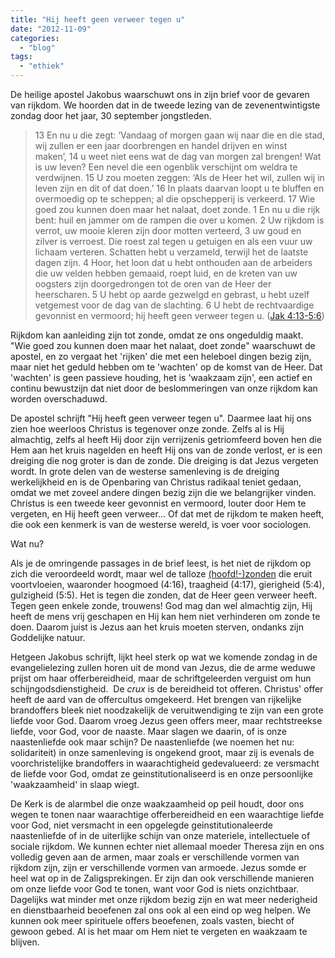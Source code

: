 ```yaml
---
title: "Hij heeft geen verweer tegen u"
date: "2012-11-09"
categories: 
  - "blog"
tags: 
  - "ethiek"
---
```


De heilige apostel Jakobus waarschuwt ons in zijn brief voor de gevaren van rijkdom. We hoorden dat in de tweede lezing van de zevenentwintigste zondag door het jaar, 30 september jongstleden.

> 13 En nu u die zegt: ‘Vandaag of morgen gaan wij naar die en die stad, wij zullen er een jaar doorbrengen en handel drijven en winst maken’, 14 u weet niet eens wat de dag van morgen zal brengen! Wat is uw leven? Een nevel die een ogenblik verschijnt om weldra te verdwijnen. 15 U zou moeten zeggen: ‘Als de Heer het wil, zullen wij in leven zijn en dit of dat doen.’ 16 In plaats daarvan loopt u te bluffen en overmoedig op te scheppen; al die opschepperij is verkeerd. 17 Wie goed zou kunnen doen maar het nalaat, doet zonde. 1 En nu u die rijk bent: huil en jammer om de rampen die over u komen. 2 Uw rijkdom is verrot, uw mooie kleren zijn door motten verteerd, 3 uw goud en zilver is verroest. Die roest zal tegen u getuigen en als een vuur uw lichaam verteren. Schatten hebt u verzameld, terwijl het de laatste dagen zijn. 4 Hoor, het loon dat u hebt onthouden aan de arbeiders die uw velden hebben gemaaid, roept luid, en de kreten van uw oogsters zijn doorgedrongen tot de oren van de Heer der heerscharen. 5 U hebt op aarde gezwelgd en gebrast, u hebt uzelf vetgemest voor de dag van de slachting. 6 U hebt de rechtvaardige gevonnist en vermoord; hij heeft geen verweer tegen u. ([Jak 4:13-5:6](https://storage.googleapis.com/geloven-leren/books/canisius.html#Jak-4))

Rijkdom kan aanleiding zijn tot zonde, omdat ze ons ongeduldig maakt. "Wie goed zou kunnen doen maar het nalaat, doet zonde" waarschuwt de apostel, en zo vergaat het 'rijken' die met een heleboel dingen bezig zijn, maar niet het geduld hebben om te 'wachten' op de komst van de Heer. Dat 'wachten' is geen passieve houding, het is 'waakzaam zijn', een actief en continu bewustzijn dat niet door de beslommeringen van onze rijkdom kan worden overschaduwd.

De apostel schrijft "Hij heeft geen verweer tegen u". Daarmee laat hij ons zien hoe weerloos Christus is tegenover onze zonde. Zelfs al is Hij almachtig, zelfs al heeft Hij door zijn verrijzenis getriomfeerd boven hen die Hem aan het kruis nagelden en heeft Hij ons van de zonde verlost, er is een dreiging die nog groter is dan de zonde. Die dreiging is dat Jezus vergeten wordt. In grote delen van de westerse samenleving is de dreiging werkelijkheid en is de Openbaring van Christus radikaal teniet gedaan, omdat we met zoveel andere dingen bezig zijn die we belangrijker vinden. Christus is een tweede keer gevonnist en vermoord, louter door Hem te vergeten, en Hij heeft geen verweer... Of dat met de rijkdom te maken heeft, die ook een kenmerk is van de westerse wereld, is voer voor sociologen.

Wat nu?

Als je de omringende passages in de brief leest, is het niet de rijkdom op zich die veroordeeld wordt, maar wel de talloze [(hoofd!-)zonden](http://prentencatechismus.org/2011/01/17/twaalfde-artikel-vervolg-ik-geloof-in-het-eeuwig-leven/) die eruit voortvloeien, waaronder hoogmoed (4:16), traagheid (4:17), gierigheid (5:4), gulzigheid (5:5). Het is tegen die zonden, dat de Heer geen verweer heeft. Tegen geen enkele zonde, trouwens! God mag dan wel almachtig zijn, Hij heeft de mens vrij geschapen en Hij kan hem niet verhinderen om zonde te doen. Daarom juist is Jezus aan het kruis moeten sterven, ondanks zijn Goddelijke natuur.

Hetgeen Jakobus schrijft, lijkt heel sterk op wat we komende zondag in de evangelielezing zullen horen uit de mond van Jezus, die de arme weduwe prijst om haar offerbereidheid, maar de schriftgeleerden verguist om hun schijngodsdienstigheid.  De _crux_ is de bereidheid tot offeren. Christus' offer heeft de aard van de offercultus omgekeerd. Het brengen van rijkelijke brandoffers bleek niet noodzakelijk de veruitwendiging te zijn van een grote liefde voor God. Daarom vroeg Jezus geen offers meer, maar rechtstreekse liefde, voor God, voor de naaste. Maar slagen we daarin, of is onze naastenliefde ook maar schijn? De naastenliefde (we noemen het nu: solidariteit) in onze samenleving is ongekend groot, maar zij is evenals de voorchristelijke brandoffers in waarachtigheid gedevalueerd: ze versmacht de liefde voor God, omdat ze geinstitutionaliseerd is en onze persoonlijke 'waakzaamheid' in slaap wiegt.

De Kerk is de alarmbel die onze waakzaamheid op peil houdt, door ons wegen te tonen naar waarachtige offerbereidheid en een waarachtige liefde voor God, niet versmacht in een opgelegde geinstitutionaleerde naastenliefde of in de uiterlijke schijn van onze materiele, intellectuele of sociale rijkdom. We kunnen echter niet allemaal moeder Theresa zijn en ons volledig geven aan de armen, maar zoals er verschillende vormen van rijkdom zijn, zijn er verschillende vormen van armoede. Jezus somde er heel wat op in de Zaligsprekingen. Er zijn dan ook verschillende manieren om onze liefde voor God te tonen, want voor God is niets onzichtbaar. Dagelijks wat minder met onze rijkdom bezig zijn en wat meer nederigheid en dienstbaarheid beoefenen zal ons ook al een eind op weg helpen. We kunnen ook meer spirituele offers beoefenen, zoals vasten, biecht of gewoon gebed. Al is het maar om Hem niet te vergeten en waakzaam te blijven.
